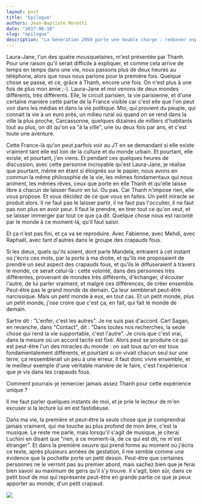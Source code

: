 ```yaml
---
layout: post
title: "Epilogue"
authors: Jean-Baptiste Moretti
date: "2017-06-10"
slug: "epilogue"
description: "La Génération 2050 porte une double charge : redonner espoir et avancer malgré les décombres."
---
```


Laura-Jane, l'un des quatre mousquetaires, m'est présentée par Thanh. Pour une raison qu'il serait difficile à expliquer, et comme cela arrive de temps en temps dans une vie, nous passons plus de deux heures au téléphone, alors que nous nous parlons pour la première fois. Quelque chose se passe, et ce, grâce à Thanh, encore une fois. On n'est plus à une fois de plus mon amie ;-). Laura-Jane et moi venons de deux mondes différents, très différents. Elle, le circuit parisien, la vie parisienne, et d'une certaine manière cette partie de la France visible car c'est elle que l'on peut voir dans les médias et dans la vie politique. Moi, qui provient du peuple, qui connait la vie à un euro près, un milieu rural où quand on se rend dans la ville la plus proche, Carcassonne, quelques dizaines de milliers d'habitants tout au plus, on dit qu'on va "à la ville", une ou deux fois par ans, et c'est toute une aventure. 

Cette France-là qu'on peut parfois voir au JT en se demandant si elle existe vraiment tant elle est loin de la culture et du monde urbain. Et pourtant, elle existe, et pourtant, j'en viens. Et pendant ces quelques heures de discussion, avec cette personne incroyable qu'est Laura-Jane, je réalise que pourtant, même en étant si éloignés sur le papier, nous avons en commun la même philosophie de la vie, les mêmes fondamentaux qui nous animent, les mêmes rêves, ceux que porte en elle Thanh et qu'elle laisse libre à chacun de laisser fleurir en lui. Ou pas. Car Thanh n'impose rien, elle vous propose. Et vous décidez de ce que vous en faites. Un petit miracle se produit alors. Il ne faut pas le laisser partir, il ne faut pas l'occulter, il ne faut pas non plus en avoir peur. Il faut le prendre, en tirer tout ce qu'on veut, et se laisser immerger par tout ce que ça dit. Quelque chose nous est raconté par le monde à ce moment-là, qu'il faut saisir.

Et ça n'est pas fini, et ça va se reproduire. Avec Fabienne, avec Mehdi, avec Raphaël, avec tant d'autres dans le groupe des crapauds fous.

Si les dieux, quels qu'ils soient, dont parle Mandela, entraient à cet instant où j'écris ces mots, par la porte à ma droite, et qu'ils me proposaient de prendre un seul aspect des crapauds fous, et qu'ils le diffuseraient à travers le monde, ce serait celui-là : cette volonté, dans des personnes très différentes, provenant de mondes très différents, d'échanger, d'écouter l'autre, de lui parler vraiment, et malgré ces différences, de créer ensemble. Peut-être pas le grand monde de demain. Ça leur semblerait peut-être narcissique. Mais un petit monde à eux, en tout cas. Et un petit monde, plus un petit monde, j'ose croire que c'est ça, en fait, qui fait le monde de demain.

Sartre dit : "L'enfer, c'est les autres". Je ne suis pas d'accord. Carl Sagan, en revanche, dans "Contact", dit : "Dans toutes nos recherches, la seule chose qui rend la vie supportable, c'est l'autre". Je crois que c'est vrai, dans la mesure où un accord tacite est fixé. Alors peut se produire ce qui est peut-être l'un des miracles du monde : on sait tous qu'on est tous fondamentalement différents, et pourtant si on vivait chacun seul sur une terre, ça ressemblerait un peu à une erreur. Il faut donc vivre ensemble, et le meilleur exemple d'une véritable manière de le faire, c'est l'expérience que je vis dans les crapauds fous.

Comment pourrais-je remercier jamais assez Thanh pour cette expérience unique ?

Il me faut parler quelques instants de moi, et je prie le lecteur de m'en excuser si la lecture lui en est fastidieuse.

Dans ma vie, la première et peut-être la seule chose que je comprendrai jamais vraiment, qui me touche au plus profond de mon âme, c'est la musique. Le reste me parle, mais lorsqu'il s'agit de musique, je citerai Luchini en disant que "rien, à ce moment-là, de ce qui est dit, ne m'est étranger". Et dans la première oeuvre qui prend forme au moment où j'écris ce texte, après plusieurs années de gestation, il me semble comme une évidence que la pochette porte un petit dessin. Peut-être que certaines personnes ne le verront pas au premier abord, mais sachez bien que je ferai bien savoir au maximum de gens qu'il s'y trouve. Il s'agit, bien sûr, dans ce petit bout de moi qui représente peut-être en grande partie ce que je peux apporter au monde, d'un petit crapaud.

<img src="{{ site.urlimg }}/profiles/epilogue_illus.png" />
